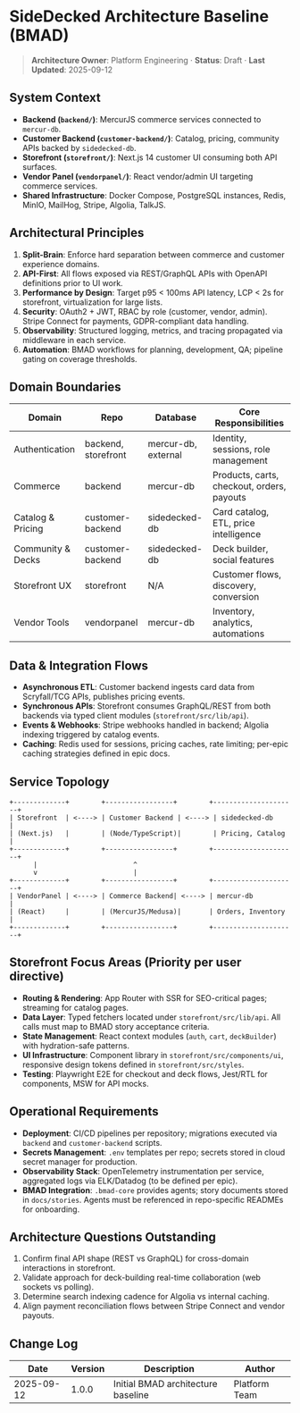 # SideDecked Architecture Baseline (BMAD)

> **Architecture Owner**: Platform Engineering · **Status**: Draft · **Last Updated**: 2025-09-12

## System Context
- **Backend (`backend/`)**: MercurJS commerce services connected to `mercur-db`.
- **Customer Backend (`customer-backend/`)**: Catalog, pricing, community APIs backed by `sidedecked-db`.
- **Storefront (`storefront/`)**: Next.js 14 customer UI consuming both API surfaces.
- **Vendor Panel (`vendorpanel/`)**: React vendor/admin UI targeting commerce services.
- **Shared Infrastructure**: Docker Compose, PostgreSQL instances, Redis, MinIO, MailHog, Stripe, Algolia, TalkJS.

## Architectural Principles
1. **Split-Brain**: Enforce hard separation between commerce and customer experience domains.
2. **API-First**: All flows exposed via REST/GraphQL APIs with OpenAPI definitions prior to UI work.
3. **Performance by Design**: Target p95 < 100ms API latency, LCP < 2s for storefront, virtualization for large lists.
4. **Security**: OAuth2 + JWT, RBAC by role (customer, vendor, admin). Stripe Connect for payments, GDPR-compliant data handling.
5. **Observability**: Structured logging, metrics, and tracing propagated via middleware in each service.
6. **Automation**: BMAD workflows for planning, development, QA; pipeline gating on coverage thresholds.

## Domain Boundaries
| Domain              | Repo              | Database        | Core Responsibilities                            |
|---------------------|-------------------|-----------------|---------------------------------------------------|
| Authentication      | backend, storefront | mercur-db, external | Identity, sessions, role management              |
| Commerce            | backend            | mercur-db       | Products, carts, checkout, orders, payouts        |
| Catalog & Pricing   | customer-backend   | sidedecked-db   | Card catalog, ETL, price intelligence             |
| Community & Decks   | customer-backend   | sidedecked-db   | Deck builder, social features                     |
| Storefront UX       | storefront         | N/A             | Customer flows, discovery, conversion             |
| Vendor Tools        | vendorpanel        | mercur-db       | Inventory, analytics, automations                 |

## Data & Integration Flows
- **Asynchronous ETL**: Customer backend ingests card data from Scryfall/TCG APIs, publishes pricing events.
- **Synchronous APIs**: Storefront consumes GraphQL/REST from both backends via typed client modules (`storefront/src/lib/api`).
- **Events & Webhooks**: Stripe webhooks handled in backend; Algolia indexing triggered by catalog events.
- **Caching**: Redis used for sessions, pricing caches, rate limiting; per-epic caching strategies defined in epic docs.

## Service Topology
```
+-------------+        +-----------------+        +---------------------+
| Storefront  | <----> | Customer Backend | <----> | sidedecked-db       |
| (Next.js)   |        | (Node/TypeScript)|        | Pricing, Catalog    |
+-------------+        +-----------------+        +---------------------+
      |                        ^
      v                        |
+-------------+        +-----------------+        +---------------------+
| VendorPanel | <----> | Commerce Backend| <----> | mercur-db           |
| (React)     |        | (MercurJS/Medusa)|       | Orders, Inventory   |
+-------------+        +-----------------+        +---------------------+
```

## Storefront Focus Areas (Priority per user directive)
- **Routing & Rendering**: App Router with SSR for SEO-critical pages; streaming for catalog pages.
- **Data Layer**: Typed fetchers located under `storefront/src/lib/api`. All calls must map to BMAD story acceptance criteria.
- **State Management**: React context modules (`auth`, `cart`, `deckBuilder`) with hydration-safe patterns.
- **UI Infrastructure**: Component library in `storefront/src/components/ui`, responsive design tokens defined in `storefront/src/styles`.
- **Testing**: Playwright E2E for checkout and deck flows, Jest/RTL for components, MSW for API mocks.

## Operational Requirements
- **Deployment**: CI/CD pipelines per repository; migrations executed via `backend` and `customer-backend` scripts.
- **Secrets Management**: `.env` templates per repo; secrets stored in cloud secret manager for production.
- **Observability Stack**: OpenTelemetry instrumentation per service, aggregated logs via ELK/Datadog (to be defined per epic).
- **BMAD Integration**: `.bmad-core` provides agents; story documents stored in `docs/stories`. Agents must be referenced in repo-specific READMEs for onboarding.

## Architecture Questions Outstanding
1. Confirm final API shape (REST vs GraphQL) for cross-domain interactions in storefront.
2. Validate approach for deck-building real-time collaboration (web sockets vs polling).
3. Determine search indexing cadence for Algolia vs internal caching.
4. Align payment reconciliation flows between Stripe Connect and vendor payouts.

## Change Log
| Date       | Version | Description                              | Author            |
|------------|---------|------------------------------------------|-------------------|
| 2025-09-12 | 1.0.0   | Initial BMAD architecture baseline        | Platform Team     |
